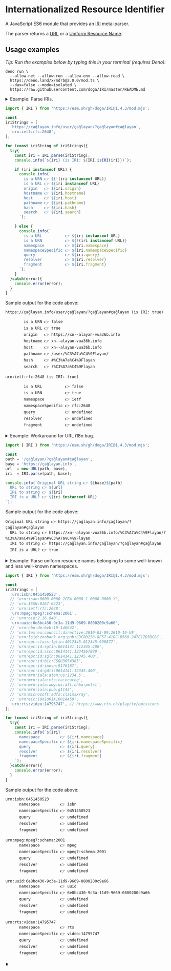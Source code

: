 # Internationalized Resource Identifier

A JavaScript ES6 module that provides an [IRI](https://en.wikipedia.org/wiki/Internationalized_Resource_Identifier)  meta-parser.

The parser returns a [URL](https://developer.mozilla.org/en-US/docs/Web/API/URL) or a [Uniform Resource Name](https://en.wikipedia.org/wiki/Uniform_Resource_Name).

## Usage examples

_Tip: Run the examples below by typing this in your terminal (requires Deno):_

```shell
deno run \
  --allow-net --allow-run --allow-env --allow-read \
  https://deno.land/x/mdrb@2.0.0/mod.ts \
  --dax=false --mode=isolated \
  https://raw.githubusercontent.com/doga/IRI/master/README.md
```

<details data-mdrb>
<summary>Example: Parse IRIs.</summary>

<pre>
description = '''
Running this example is safe, it will not read or write anything to your filesystem.
'''
</pre>
</details>

```javascript
import { IRI } from 'https://esm.sh/gh/doga/IRI@1.4.3/mod.mjs';

const
iriStrings = [
  'https://çağlayan.info/user/çağlayan/?çağlayan#çağlayan',
  'urn:ietf:rfc:2648',
];

for (const iriString of iriStrings){
  try{
    const iri = IRI.parse(iriString);
    console.info(`${iri} (is IRI: ${IRI.isIRI(iri)})`);

    if (iri instanceof URL) {
      console.info(`
        is a URN 👉 ${!(iri instanceof URL)}
        is a URL 👉 ${iri instanceof URL}
        origin   👉 ${iri.origin}
        hostname 👉 ${iri.hostname}
        host     👉 ${iri.host}
        pathname 👉 ${iri.pathname}
        hash     👉 ${iri.hash}
        search   👉 ${iri.search}
      `);

    } else {
      console.info(`
        is a URL          👉 ${iri instanceof URL}
        is a URN          👉 ${!(iri instanceof URL)}
        namespace         👉 ${iri.namespace}
        namespaceSpecific 👉 ${iri.namespaceSpecific}
        query             👉 ${iri.query}
        resolver          👉 ${iri.resolver}
        fragment          👉 ${iri.fragment}
      `);
    }
  }catch(error){
    console.error(error);
  }
}
```

Sample output for the code above:

```text
https://çağlayan.info/user/çağlayan/?çağlayan#çağlayan (is IRI: true)

        is a URN 👉 false
        is a URL 👉 true
        origin   👉 https://xn--alayan-vua36b.info
        hostname 👉 xn--alayan-vua36b.info
        host     👉 xn--alayan-vua36b.info
        pathname 👉 /user/%C3%A7a%C4%9Flayan/
        hash     👉 #%C3%A7a%C4%9Flayan
        search   👉 ?%C3%A7a%C4%9Flayan

urn:ietf:rfc:2648 (is IRI: true)

        is a URL          👉 false
        is a URN          👉 true
        namespace         👉 ietf
        namespaceSpecific 👉 rfc:2648
        query             👉 undefined
        resolver          👉 undefined
        fragment          👉 undefined
```

<details data-mdrb>
<summary>Example: Workaround for URL i18n bug.</summary>

<pre>
description = '''
Running this example is safe, it will not read or write anything to your filesystem.
'''
</pre>
</details>

```javascript
import { IRI } from 'https://esm.sh/gh/doga/IRI@1.4.3/mod.mjs';

const
path = '/çağlayan/?çağlayan#çağlayan',
base = 'https://çağlayan.info',
url  = new URL(path, base),
iri  = IRI.parse(path, base);

console.info(`Original URL string 👉 ${base}${path}
  URL to string 👉 ${url}
  IRI to string 👉 ${iri}
  IRI is a URL? 👉 ${iri instanceof URL}
`);
```

Sample output for the code above:

```text
Original URL string 👉 https://çağlayan.info/çağlayan/?çağlayan#çağlayan
  URL to string 👉 https://xn--alayan-vua36b.info/%C3%A7a%C4%9Flayan/?%C3%A7a%C4%9Flayan#%C3%A7a%C4%9Flayan
  IRI to string 👉 https://çağlayan.info/çağlayan/?çağlayan#çağlayan
  IRI is a URL? 👉 true
```

<details data-mdrb>
<summary>Example: Parse uniform resource names belonging to some well-known and less well-known namespaces.</summary>

<pre>
description = '''
Running this example is safe, it will not read or write anything to your filesystem.
'''
</pre>
</details>

```javascript
import { IRI } from 'https://esm.sh/gh/doga/IRI@1.4.3/mod.mjs';

const
iriStrings = [
  'urn:isbn:0451450523',
  // 'urn:isan:0000-0000-2CEA-0000-1-0000-0000-Y',
  // 'urn:ISSN:0167-6423',
  // 'urn:ietf:rfc:2648',
  'urn:mpeg:mpeg7:schema:2001',
  // 'urn:oid:2.16.840',
  'urn:uuid:6e8bc430-9c3a-11d9-9669-0800200c9a66',
  // 'urn:nbn:de:bvb:19-146642',
  // 'urn:lex:eu:council:directive:2010-03-09;2010-19-UE',
  // 'urn:lsid:zoobank.org:pub:CDC8D258-8F57-41DC-B560-247E17D3DC8C',
  // 'urn:epc:class:lgtin:4012345.012345.998877',
  // 'urn:epc:id:sgtin:0614141.112345.400',
  // 'urn:epc:id:sscc:0614141.1234567890',
  // 'urn:epc:id:sgln:0614141.12345.400',
  // 'urn:epc:id:bic:CSQU3054383',
  // 'urn:epc:id:imovn:9176187',
  // 'urn:epc:id:gdti:0614141.12345.400',
  // 'urn:mrn:iala:aton:us:1234.5',
  // 'urn:mrn:iala:vts:ca:ecareg',
  // 'urn:mrn:iala:wwy:us:atl:chba:potri',
  // 'urn:mrn:iala:pub:g1143',
  // 'urn:microsoft:adfs:claimsxray',
  // 'urn:eic:10X1001A1001A450',
  'urn:rts:video:14795747', // https://www.rts.ch/play/tv/emissions
];

for (const iriString of iriStrings){
  try{
    const iri = IRI.parse(iriString);
    console.info(`${iri}
      namespace         👉 ${iri.namespace}
      namespaceSpecific 👉 ${iri.namespaceSpecific}
      query             👉 ${iri.query}
      resolver          👉 ${iri.resolver}
      fragment          👉 ${iri.fragment}
    `);
  }catch(error){
    console.error(error);
  }
}
```

Sample output for the code above:

```text
urn:isbn:0451450523
      namespace         👉 isbn
      namespaceSpecific 👉 0451450523
      query             👉 undefined
      resolver          👉 undefined
      fragment          👉 undefined

urn:mpeg:mpeg7:schema:2001
      namespace         👉 mpeg
      namespaceSpecific 👉 mpeg7:schema:2001
      query             👉 undefined
      resolver          👉 undefined
      fragment          👉 undefined

urn:uuid:6e8bc430-9c3a-11d9-9669-0800200c9a66
      namespace         👉 uuid
      namespaceSpecific 👉 6e8bc430-9c3a-11d9-9669-0800200c9a66
      query             👉 undefined
      resolver          👉 undefined
      fragment          👉 undefined

urn:rts:video:14795747
      namespace         👉 rts
      namespaceSpecific 👉 video:14795747
      query             👉 undefined
      resolver          👉 undefined
      fragment          👉 undefined
```

∎
